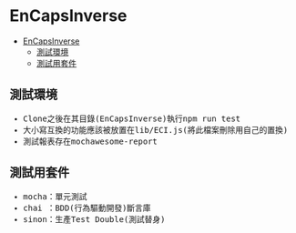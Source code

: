 # EnCapsInverse
- [EnCapsInverse](#encapsinverse)
    - [測試環境](#%E6%B8%AC%E8%A9%A6%E7%92%B0%E5%A2%83)
    - [測試用套件](#%E6%B8%AC%E8%A9%A6%E7%94%A8%E5%A5%97%E4%BB%B6)

## 測試環境
<ul>
<tt>
<li>Clone之後在其目錄(EnCapsInverse)執行npm run test</li>
<li>大小寫互換的功能應該被放置在lib/ECI.js(將此檔案刪除用自己的置換)</li>
<li>測試報表存在mochawesome-report</li>
</tt>
</ul>

## 測試用套件
<ul>
<tt>
<li>mocha：單元測試</li>
<li>chai&nbsp：BDD(行為驅動開發)斷言庫</li>
<li>sinon：生產Test Double(測試替身)</li>
</tt>
</ul>